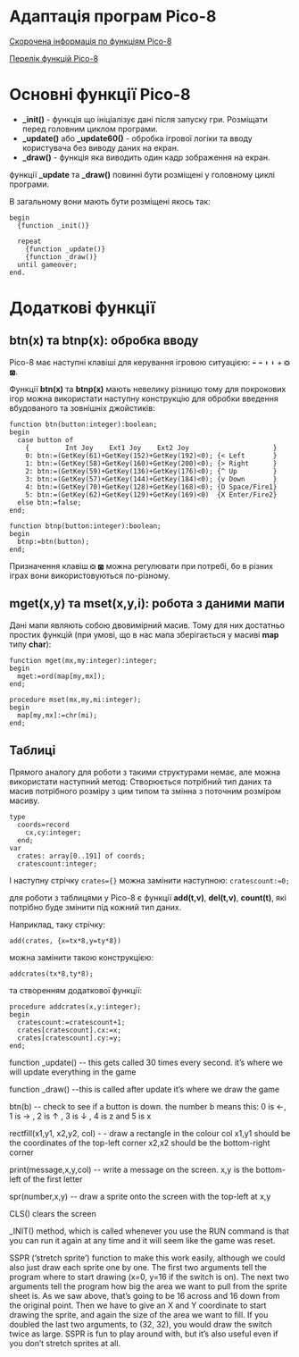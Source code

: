 # Адаптація програм Pico-8
[Скорочена інформація по функціям Pico-8](https://iiviigames.github.io/pico8-api/)

[Перелік функцій Pico-8](https://www.lexaloffle.com/bbs/files/16585/PICO-8_CheatSheet_0111Gm_4k.png)

# Основні функції Pico-8
- **\_init()** - функція що ініціалізує дані після запуску гри. Розміщати перед головним циклом програми.
- **\_update()** або **\_update60()** - обробка ігрової логіки та вводу користувача без виводу даних на екран.
- **\_draw()** - функція яка виводить один кадр зображення на екран.

функції **\_update** та **\_draw()** повинні бути розміщені у головному циклі програми. 

В загальному вони мають бути розміщені якось так:
```
begin
  {function _init()}

  repeat
    {function _update()}
    {function _draw()}
  until gameover;
end.
```

# Додаткові функції
## btn(x) та btnp(x): обробка вводу
Pico-8 має наступні клавіші для керування ігровою ситуацією: `⬅️` `➡️` `⬆️` `⬇️` + `❎` `🅾️`.

Функції **btn(x)** та **btnp(x)** мають невелику різницю тому для покрокових ігор можна використати наступну конструкцію для обробки введення вбудованого та зовнішніх джойстиків:

```
function btn(button:integer):boolean;
begin
  case button of
    {         Int Joy    Ext1 Joy    Ext2 Joy                     }
    0: btn:=(GetKey(61)+GetKey(152)+GetKey(192)<0); {< Left       }
    1: btn:=(GetKey(58)+GetKey(160)+GetKey(200)<0); {> Right      }
    2: btn:=(GetKey(59)+GetKey(136)+GetKey(176)<0); {^ Up         }
    3: btn:=(GetKey(57)+GetKey(144)+GetKey(184)<0); {v Down       }
    4: btn:=(GetKey(70)+GetKey(128)+GetKey(168)<0); {O Space/Fire1}
    5: btn:=(GetKey(62)+GetKey(129)+GetKey(169)<0)  {X Enter/Fire2}
  else btn:=false;
end;

function btnp(button:integer):boolean;
begin
  btnp:=btn(button);
end;
```

Призначення клавіш `❎` `🅾️` можна регулювати при потребі, бо в різних іграх вони використовуються по-різному.

## mget(x,y) та mset(x,y,i): робота з даними мапи

Дані мапи являють собою двовимірний масив. Тому для них достатньо простих функцій (при умові, що в нас мапа зберігається у масиві **map** типу **char**):

```
function mget(mx,my:integer):integer;
begin
  mget:=ord(map[my,mx]);
end;

procedure mset(mx,my,mi:integer);
begin
  map[my,mx]:=chr(mi);
end;
```

## Таблиці

Прямого аналогу для роботи з такими структурами немає, але можна використати наступний метод:
Створюється потрібний тип даних та масив потрібного розміру з цим типом та змінна з поточним розміром масиву.

```
type
  coords=record
    cx,cy:integer;
  end;
var
  crates: array[0..191] of coords;
  cratescount:integer;
```

І наступну стрічку `crates={}` можна замінити наступною: `cratescount:=0;`

для роботи з таблицями у Pico-8 є функції **add(t,v)**, **del(t,v)**, **count(t)**, які потрібно буде змінити під кожний тип даних.

Наприклад, таку стрічку:
```
add(crates, {x=tx*8,y=ty*8})

```

можна замінити такою конструкцією:
```
addcrates(tx*8,ty*8);
```
та створенням додаткової функції:
```
procedure addcrates(x,y:integer);
begin
  cratescount:=cratescount+1;
  crates[cratescount].cx:=x;
  crates[cratescount].cy:=y;
end;
```





function _update() -- this gets called 30 times every second.
it’s where we will update everything in the game

function _draw() --this is called after update it’s where we draw the game

btn(b) -- check to see if a button is down. the number b means this:
0 is ←, 1 is → , 2 is ↑ , 3 is ↓ , 4 is z and 5 is x

rectfill(x1,y1, x2,y2, col) - - draw a rectangle in the colour col
x1,y1 should be the coordinates of the top-left corner
x2,x2 should be the bottom-right corner

print(message,x,y,col) -- write a message on the screen.
x,y is the bottom-left of the first letter

spr(number,x,y) -- draw a sprite onto the screen with the top-left at x,y

CLS() clears the screen

_INIT() method, which is called whenever you use the RUN command
is that you can run it again at any time and it will seem like the game was reset.

SSPR (‘stretch
sprite’) function to make this work easily, although we could also
just draw each sprite one by one. The first two arguments tell the
program where to start drawing (x=0, y=16 if the switch is on).
The next two arguments tell the program how big the area we want
to pull from the sprite sheet is. As we saw above, that’s going to
be 16 across and 16 down from the original point. Then we have to
give an X and Y coordinate to start drawing the sprite, and again
the size of the area we want to fill. If you doubled the last two
arguments, to (32, 32), you would draw the switch twice as large.
SSPR is fun to play around with, but it’s also useful even if you
don’t stretch sprites at all.